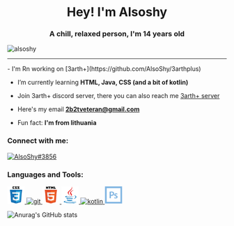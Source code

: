 
<h1 align="center">Hey! I'm Alsoshy</h1>
<h3 align="center">A chill, relaxed person, I'm 14 years old</h3>

<p align="left"> <img src="https://img.shields.io/badge/OldFag-Yes!-gray.svg?colorA=655BE1&colorB=4F44D6&style=for-the-badge" alt="alsoshy" /> </p>
<hr>
- I'm Rn working on [3arth+](https://github.com/AlsoShy/3arthplus)

- I’m currently learning **HTML, Java, CSS (and a bit of kotlin)**

- Join 3arth+ discord server, there you can also reach me [3arth+ server](https://discord.com/invite/rbGuUEHaAR)

- Here's my email **2b2tveteran@gmail.com**

- Fun fact: **I'm from lithuania**
<h3 align="left">Connect with me:</h3>
<p align="left">
<a href="https://discord.gg/rbGuUEHaAR" target="_blank"><img align="center" src="https://raw.githubusercontent.com/rahuldkjain/github-profile-readme-generator/master/src/images/icons/Social/discord.svg" alt="AlsoShy#3856" height="30" width="40" /></a>
</p>

<h3 align="left">Languages and Tools:</h3>
<p align="left"> <a href="https://www.w3schools.com/css/" target="_blank" rel="noreferrer"> <img src="https://raw.githubusercontent.com/devicons/devicon/master/icons/css3/css3-original-wordmark.svg" alt="css3" width="40" height="40"/> </a> <a href="https://git-scm.com/" target="_blank" rel="noreferrer"> <img src="https://www.vectorlogo.zone/logos/git-scm/git-scm-icon.svg" alt="git" width="40" height="40"/> </a> <a href="https://www.w3.org/html/" target="_blank" rel="noreferrer"> <img src="https://raw.githubusercontent.com/devicons/devicon/master/icons/html5/html5-original-wordmark.svg" alt="html5" width="40" height="40"/> </a> <a href="https://www.java.com" target="_blank" rel="noreferrer"> <img src="https://raw.githubusercontent.com/devicons/devicon/master/icons/java/java-original.svg" alt="java" width="40" height="40"/> </a> <a href="https://kotlinlang.org" target="_blank" rel="noreferrer"> <img src="https://www.vectorlogo.zone/logos/kotlinlang/kotlinlang-icon.svg" alt="kotlin" width="40" height="40"/> </a> <a href="https://www.photoshop.com/en" target="_blank" rel="noreferrer"> <img src="https://raw.githubusercontent.com/devicons/devicon/master/icons/photoshop/photoshop-line.svg" alt="photoshop" width="40" height="40"/> </a> </p>

![Anurag's GitHub stats](https://github-readme-stats.vercel.app/api?username=alsoshy&show_icons=true&theme=tokyonight)
